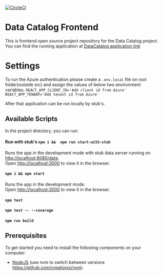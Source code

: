 [![CircleCI](https://circleci.com/gh/navikt/data-catalog-frontend.svg?style=svg)](https://circleci.com/gh/navikt/data-catalog-frontend)

# Data Catalog Frontend
This is frontend open source project repository for the Data Catalog project. You can find the running application at [DataCatalog application link](https://35.201.118.102/)

# Settings
To run the Azure authentication please create a `.env.local` file on root folder(outside src) and assign the values of below two environment variables. 
`REACT_APP_CLIENT_ID='Add client id from Azure'`
`REACT_APP_TENANT='Add tenant id from Azure'`

After that application can be run locally by stub's.

## Available Scripts

In the project directory, you can run:

#### Run with stub's `npm i &&  npm run start-with-stub`
Runs the app in the development mode with stub data server running on [http://localhost:8080/data](http://localhost:8080/data).<br>
Open [http://localhost:3000](http://localhost:3000) to view it in the browser.

#### `npm i && npm start`

Runs the app in the development mode.<br>
Open [http://localhost:3000](http://localhost:3000) to view it in the browser.
#### `npm test`

#### `npm test -- --coverage`

#### `npm run build`

## Prerequisites

To get started you need to install the following components on your computer:

* [NodeJS](https://nodejs.org) (use nvm to switch between versions https://github.com/creationix/nvm).



